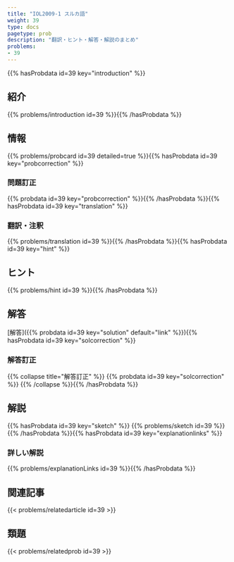```yaml
---
title: "IOL2009-1 スルカ語"
weight: 39
type: docs
pagetype: prob
description: "翻訳・ヒント・解答・解説のまとめ"
problems: 
- 39
---
```


{{% hasProbdata id=39 key="introduction" %}}

## 紹介

{{% problems/introduction id=39 %}}{{% /hasProbdata %}}

## 情報

{{% problems/probcard id=39 detailed=true %}}{{% hasProbdata id=39 key="probcorrection" %}}

### 問題訂正

{{% probdata id=39 key="probcorrection" %}}{{% /hasProbdata %}}{{% hasProbdata id=39 key="translation" %}}

### 翻訳・注釈

{{% problems/translation id=39 %}}{{% /hasProbdata %}}{{% hasProbdata id=39 key="hint" %}}

## ヒント

{{% problems/hint id=39 %}}{{% /hasProbdata %}}

## 解答

[解答]({{% probdata id=39 key="solution" default="link" %}}){{% hasProbdata id=39 key="solcorrection" %}}

### 解答訂正

{{% collapse title="解答訂正" %}}
{{% probdata id=39 key="solcorrection" %}}
{{% /collapse %}}{{% /hasProbdata %}}

## 解説

{{% hasProbdata id=39 key="sketch" %}}
{{% problems/sketch id=39 %}}
{{% /hasProbdata %}}{{% hasProbdata id=39 key="explanationlinks" %}}

### 詳しい解説

{{% problems/explanationLinks id=39 %}}{{% /hasProbdata %}}

## 関連記事

{{< problems/relatedarticle id=39 >}}

## 類題

{{< problems/relatedprob id=39 >}}
